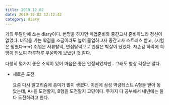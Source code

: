 ```yaml
---
title: 2019.12.02
date: 2019-12-02 12:12:42
category: diary
---
```


거의 두달만에 쓰는 diary이다.
변명을 하자면 취업준비와 중간고사 준비하느라 정신이 없었다.
바닥을 기는 학점을 조금이라도 높여 졸업하고자 중간고사 스트레스 받고, (시험은 망쳤다ㅠㅠ)
취업은 서류탈락, 면접탈락으로 멘탈은 박살이 났었다. 자존감 하락에 희망이 안보여 하루하루 우울하게 보냈던 것 같다.

다행히 몇가지 좋은 소식이 있어 마음은 좋은 안정되었지만.. 그래도 항상 걱정은 많다.

* 새로운 도전

    요즘 다시 알고리즘에 흥미가 많이 생겼다. 이전에 삼성 역량테스트 A형을 받아 놓았는데, A+을 도전할지, B형을 도전할지 고민이다. 두가지 다 공부해서 내년에는 둘다 도전하려고 한다.
    